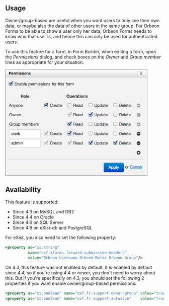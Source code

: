 ## Usage

Owner/group-based are useful when you want users to only see their own data, or maybe also the data of other users in the same group. For Orbeon Forms to be able to show a user only her data, Orbeon Forms needs to know who that user is, and hence this can only be used for authenticated users.

To use this feature for a form, in Form Builder, when editing a form, open the *Permissions* dialog, and check boxes on the *Owner* and *Group member* lines as appropriate for your situation.

![Permissions dialog](images/fr-permissions-dialog.png)

## Availability

This feature is supported:

- Since 4.3 on MySQL and DB2
- Since 4.4 on Oracle
- Since 4.6 on SQL Server
- Since 4.8 on eXist-db and PostgreSQL

For eXist, you also need to set the following property:

```xml
<property as="xs:string"
          name="oxf.xforms.forward-submission-headers"
          value="Orbeon-Username Orbeon-Roles Orbeon-Group"/>
```
On 4.3, this feature was not enabled by default. It is enabled by default since 4.4, so if you're using 4.4 or newer, you don't need to worry about this. But if you're specifically on 4.3, you should set the following 2 properties if you want enable owner/group-based permissions:

```xml
<property as="xs:boolean" name="oxf.fr.support-owner-group" value="true"/>
<property as="xs:boolean" name="oxf.fr.support-autosave"    value="true"/>
```